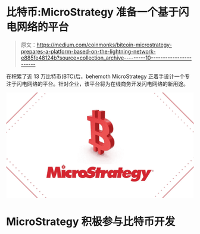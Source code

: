 # 比特币:MicroStrategy 准备一个基于闪电网络的平台

> 原文：<https://medium.com/coinmonks/bitcoin-microstrategy-prepares-a-platform-based-on-the-lightning-network-e885fe48124b?source=collection_archive---------10----------------------->

在积累了近 13 万比特币(BTC)后，behemoth MicroStrategy 正着手设计一个专注于闪电网络的平台。针对企业，该平台将为在线商务开发闪电网络的新用途。

![](img/dab58c6479d7316fcb08c0ed001c808f.png)

# MicroStrategy 积极参与比特币开发